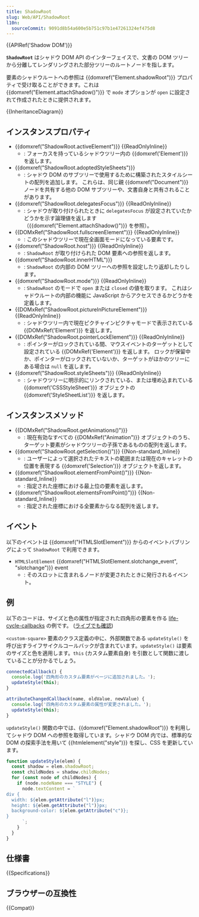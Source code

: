 ```yaml
---
title: ShadowRoot
slug: Web/API/ShadowRoot
l10n:
  sourceCommit: 9091d8b54a600e5b751c97b1e47261324ef475d8
---
```


{{APIRef('Shadow DOM')}}

**`ShadowRoot`** はシャドウ DOM API のインターフェイスで、文書の DOM ツリーから分離してレンダリングされた部分ツリーのルートノードを指します。

要素のシャドウルートへの参照は {{domxref("Element.shadowRoot")}} プロパティで受け取ることができます。これは {{domxref("Element.attachShadow()")}} で `mode` オプションが `open` に設定されて作成されたときに提供されます。

{{InheritanceDiagram}}

## インスタンスプロパティ

- {{domxref("ShadowRoot.activeElement")}} {{ReadOnlyInline}}
  - : フォーカスを持っているシャドウツリー内の {{domxref('Element')}} を返します。
- {{domxref("ShadowRoot.adoptedStyleSheets")}}
  - : シャドウ DOM のサブツリーで使用するために構築されたスタイルシートの配列を追加します。
    これらは、同じ親 {{domxref("Document")}} ノードを共有する他の DOM サブツリーや、文書自身と共有されることがあります。
- {{domxref("ShadowRoot.delegatesFocus")}} {{ReadOnlyInline}}
  - : シャドウが取り付けられたときに `delegatesFocus` が設定されていたかどうかを示す論理値を返します（{{domxref("Element.attachShadow()")}} を参照）。
- {{DOMxRef("ShadowRoot.fullscreenElement")}} {{ReadOnlyInline}}
  - : このシャドウツリーで現在全画面モードになっている要素です。
- {{domxref("ShadowRoot.host")}} {{ReadOnlyInline}}
  - : `ShadowRoot` が取り付けられた DOM 要素への参照を返します。
- {{domxref("ShadowRoot.innerHTML")}}
  - : `ShadowRoot` の内部の DOM ツリーへの参照を設定したり返却したりします。
- {{domxref("ShadowRoot.mode")}} {{ReadOnlyInline}}
  - : `ShadowRoot` のモードで `open` または `closed` の値を取ります。
    これはシャドウルートの内部の機能に JavaScript からアクセスできるかどうかを定義します。
- {{DOMxRef("ShadowRoot.pictureInPictureElement")}} {{ReadOnlyInline}}
  - : シャドウツリー内で現在ピクチャインピクチャモードで表示されている {{DOMxRef('Element')}} を返します。
- {{DOMxRef("ShadowRoot.pointerLockElement")}} {{ReadOnlyInline}}
  - : ポインターがロックされている間、マウスイベントのターゲットとして設定されている {{DOMxRef('Element')}} を返します。
    ロックが保留中か、ポインターがロックされていないか、ターゲットがほかのツリーにある場合は `null` を返します。
- {{domxref("ShadowRoot.styleSheets")}} {{ReadOnlyInline}}
  - : シャドウツリーに明示的にリンクされている、または埋め込まれている {{domxref('CSSStyleSheet')}} オブジェクトの {{domxref('StyleSheetList')}} を返します。

## インスタンスメソッド

- {{DOMxRef("ShadowRoot.getAnimations()")}}
  - : 現在有効なすべての {{DOMxRef("Animation")}} オブジェクトのうち、ターゲット要素がシャドウツリーの子孫であるものの配列を返します。
- {{domxref("ShadowRoot.getSelection()")}} {{Non-standard_Inline}}
  - : ユーザーによって選択されたテキストの範囲または現在のキャレットの位置を表現する {{domxref('Selection')}} オブジェクトを返します。
- {{domxref("ShadowRoot.elementFromPoint()")}} {{Non-standard_Inline}}
  - : 指定された座標における最上位の要素を返します。
- {{domxref("ShadowRoot.elementsFromPoint()")}} {{Non-standard_Inline}}
  - : 指定された座標における全要素からなる配列を返します。

## イベント

以下のイベントは {{domxref("HTMLSlotElement")}} からのイベントバブリングによって `ShadowRoot` で利用できます。

- `HTMLSlotElement` {{domxref("HTMLSlotElement.slotchange_event", "slotchange")}} event
  - : そのスロットに含まれるノードが変更されたときに発行されるイベント。

## 例

以下のコードは、サイズと色の属性が指定された四角形の要素を作る [life-cycle-callbacks](https://github.com/mdn/web-components-examples/tree/main/life-cycle-callbacks) の例です。 ([ライブでも確認](https://mdn.github.io/web-components-examples/life-cycle-callbacks/))

`<custom-square>` 要素のクラス定義の中に、外部関数である `updateStyle()` を呼び出すライフサイクルコールバックが含まれています。`updateStyle()` は要素のサイズと色を適用します。`this` (カスタム要素自身) を引数として関数に渡していることが分かるでしょう。

```js
connectedCallback() {
  console.log('四角形のカスタム要素がページに追加されました。');
  updateStyle(this);
}

attributeChangedCallback(name, oldValue, newValue) {
  console.log('四角形のカスタム要素の属性が変更されました。');
  updateStyle(this);
}
```

`updateStyle()` 関数の中では、{{domxref("Element.shadowRoot")}} を利用してシャドウ DOM への参照を取得しています。シャドウ DOM 内では、標準的な DOM の探索手法を用いて {{htmlelement("style")}} を探し、CSS を更新しています。

```js
function updateStyle(elem) {
  const shadow = elem.shadowRoot;
  const childNodes = shadow.childNodes;
  for (const node of childNodes) {
    if (node.nodeName === "STYLE") {
      node.textContent = `
div {
  width: ${elem.getAttribute("l")}px;
  height: ${elem.getAttribute("l")}px;
  background-color: ${elem.getAttribute("c")};
}
      `;
    }
  }
}
```

## 仕様書

{{Specifications}}

## ブラウザーの互換性

{{Compat}}
